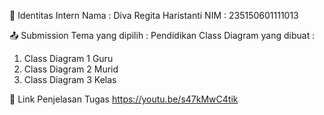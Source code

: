 👤 Identitas Intern
Nama : Diva Regita Haristanti
NIM : 235150601111013

📤 Submission
Tema yang dipilih : Pendidikan
Class Diagram yang dibuat :
1. Class Diagram 1 Guru
2. Class Diagram 2 Murid
3. Class Diagram 3 Kelas 


🔗 Link Penjelasan Tugas
https://youtu.be/s47kMwC4tik
